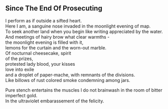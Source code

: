 Since The End Of Prosecuting
----------------------------
I perform as if outside a sifted heart.  
Here I am, a sanguine nose invaded in the moonlight evening of map.  
To seek another land when you begin like writing appreciated by the water.  
And meetings of hairy brow what clear warmths -  
the moonlight evening is filled with it,  
lemons for the curtain and the worn-out marble.  
Of nocturnal cheesecake, spirit  
of the prizes,  
protested lady blood, your kisses  
love into exile  
and a droplet of paper-mache, with remnants of the divisions.  
Like billows of rust colored smoke condemning among jars.  
  
Pure stench entertains the muscles I do not brainwash in the room of bitter imperfect gold.  
In the ultraviolet embarassement of the felicity.  
